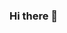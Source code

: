 ### Hi there 👋

<!--
**jabgibson/jabgibson** is a ✨ _special_ ✨ repository because its `README.md` (this file) appears on your GitHub profile.

Here are some ideas to get you started:

- 🔭 I’m currently working on too many things, I need to narrow it all down
- 🌱 I’m currently learning Scala, Swift, more Go, soon more .Net
- 👯 I’m looking to collaborate on nothing
- 🤔 I’m looking for help with many non code related endevours
- 💬 Ask me about anything you want
- 📫 How to reach me: brandon@gibson.dev, telegram @jabgibson
- 😄 Pronouns: I, me, we, it, this
- ⚡ Fun fact: ... ugh.. I will do this later.
-->
